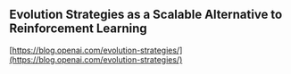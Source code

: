 ## Evolution Strategies as a Scalable Alternative to Reinforcement Learning
  
  [https://blog.openai.com/evolution-strategies/](https://blog.openai.com/evolution-strategies/)